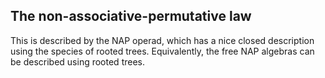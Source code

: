 ## The non-associative-permutative law

This is described by the NAP operad, which has a nice closed description using the species of rooted trees. Equivalently, the free NAP algebras can be described using rooted trees.
